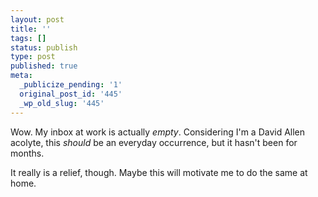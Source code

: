 ```yaml
---
layout: post
title: ''
tags: []
status: publish
type: post
published: true
meta:
  _publicize_pending: '1'
  original_post_id: '445'
  _wp_old_slug: '445'
---
```

Wow.  My inbox at work is actually <i>empty</i>.  Considering I'm a David Allen acolyte, this <i>should</i> be an everyday occurrence, but it hasn't been for months.

It really is a relief, though.  Maybe this will motivate me to do the same at home.
